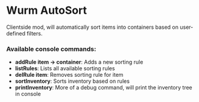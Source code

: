 # Wurm AutoSort
Clientside mod, will automatically sort items into containers based on user-defined filters.

### Available console commands:
* **addRule item -> container**: Adds a new sorting rule
* **listRules**: Lists all available sorting rules
* **delRule item**: Removes sorting rule for item
* **sortInventory**: Sorts inventory based on rules
* **printInventory**: More of a debug command, will print the inventory tree in console
